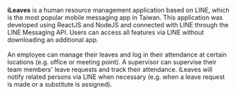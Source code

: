 **iLeaves** is a human resource management application based on LINE, which is the most popular mobile messaging app in Taiwan. This application was developed using ReactJS and NodeJS and connected with LINE through the LINE Messaging API. Users can access all features via LINE without downloading an additional app. <br>
<br>
An employee can manage their leaves and log in their attendance at certain locations (e.g. office or meeting point). A supervisor can supervise their team members' leave requests and track their attendance. iLeaves will notify related persons via LINE when necessary (e.g. when a leave request is made or a substitute is assigned).
